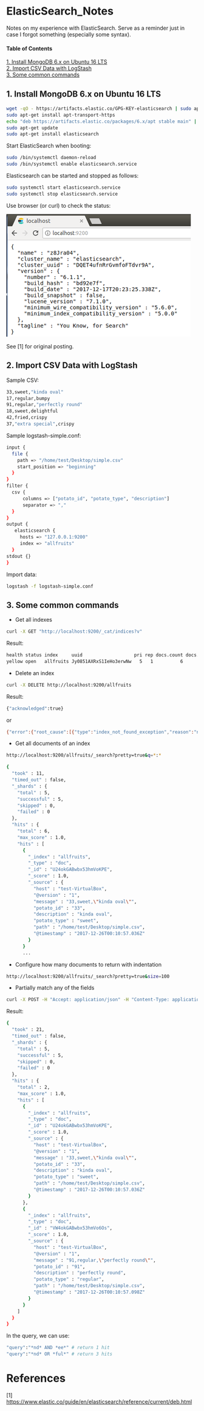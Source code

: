 # ElasticSearch_Notes
Notes on my experience with ElasticSearch. Serve as a reminder just in case I forgot something (especially some syntax).

#### Table of Contents

[1. Install MongoDB 6.x on Ubuntu 16 LTS](#tip1)  
[2. Import CSV Data with LogStash](#tip2)  
[3. Some common commands](#tip3)  

<a name="tip1"></a>
## 1. Install MongoDB 6.x on Ubuntu 16 LTS

```bash
wget -qO - https://artifacts.elastic.co/GPG-KEY-elasticsearch | sudo apt-key add -
sudo apt-get install apt-transport-https
echo "deb https://artifacts.elastic.co/packages/6.x/apt stable main" | sudo tee -a /etc/apt/sources.list.d/elastic-6.x.list
sudo apt-get update
sudo apt-get install elasticsearch
```

Start ElasticSearch when booting:

```bash
sudo /bin/systemctl daemon-reload
sudo /bin/systemctl enable elasticsearch.service
```

Elasticsearch can be started and stopped as follows:

```bash
sudo systemctl start elasticsearch.service
sudo systemctl stop elasticsearch.service
```

Use browser (or curl) to check the status:

![ElasticSearch About](./Images/ElasticSearch_About.png)

See [1] for original posting.

<a name="tip2"></a>
## 2. Import CSV Data with LogStash

Sample CSV:

```bash
33,sweet,"kinda oval"
17,regular,bumpy
91,regular,"perfectly round"
18,sweet,delightful
42,fried,crispy
37,"extra special",crispy
```

Sample logstash-simple.conf:

```bash
input {
  file {
    path => "/home/test/Desktop/simple.csv"
    start_position => "beginning"
  }
}
filter {
  csv {
      columns => ["potato_id", "potato_type", "description"]
      separator => ","
  }
}
output {
   elasticsearch {
     hosts => "127.0.0.1:9200"
     index => "allfruits"
  }
stdout {}
}
```

Import data:

```bash
logstash -f logstash-simple.conf
```

<a name="tip3"></a>
## 3. Some common commands

* Get all indexes

```bash
curl -X GET "http://localhost:9200/_cat/indices?v"
```

Result:

```bash
health status index     uuid                   pri rep docs.count docs.deleted store.size pri.store.size
yellow open   allfruits Jy0851AXRxS1IeHo3erwNw   5   1          6            0     24.1kb         24.1kb
```

* Delete an index

```bash
curl -X DELETE http://localhost:9200/allfruits
```

Result:

```bash
{"acknowledged":true}
```

or

```bash
{"error":{"root_cause":[{"type":"index_not_found_exception","reason":"no such index","resource.type":"index_or_alias","resource.id":"allfruits","index_uuid":"_na_","index":"allfruits"}],"type":"index_not_found_exception","reason":"no such index","resource.type":"index_or_alias","resource.id":"allfruits","index_uuid":"_na_","index":"allfruits"},"status":404}
```

* Get all documents of an index

```bash
http://localhost:9200/allfruits/_search?pretty=true&q=*:*
```

```bash
{
  "took" : 11,
  "timed_out" : false,
  "_shards" : {
    "total" : 5,
    "successful" : 5,
    "skipped" : 0,
    "failed" : 0
  },
  "hits" : {
    "total" : 6,
    "max_score" : 1.0,
    "hits" : [
      {
        "_index" : "allfruits",
        "_type" : "doc",
        "_id" : "U24okGABwbx53hmVoKPE",
        "_score" : 1.0,
        "_source" : {
          "host" : "test-VirtualBox",
          "@version" : "1",
          "message" : "33,sweet,\"kinda oval\"",
          "potato_id" : "33",
          "description" : "kinda oval",
          "potato_type" : "sweet",
          "path" : "/home/test/Desktop/simple.csv",
          "@timestamp" : "2017-12-26T00:10:57.036Z"
        }
      }
      ...
```

* Configure how many documents to return with indentation

```bash
http://localhost:9200/allfruits/_search?pretty=true&size=100
```

* Partially match any of the fields

```bash
curl -X POST -H "Accept: application/json" -H "Content-Type: application/json" -d '{"query":{"query_string":{"fields":["potato_id","description","potato_type"],"query":"*nd*"}}}'  http://localhost:9200/allfruits/_search?pretty
```

Result:

```bash
{
  "took" : 21,
  "timed_out" : false,
  "_shards" : {
    "total" : 5,
    "successful" : 5,
    "skipped" : 0,
    "failed" : 0
  },
  "hits" : {
    "total" : 2,
    "max_score" : 1.0,
    "hits" : [
      {
        "_index" : "allfruits",
        "_type" : "doc",
        "_id" : "U24okGABwbx53hmVoKPE",
        "_score" : 1.0,
        "_source" : {
          "host" : "test-VirtualBox",
          "@version" : "1",
          "message" : "33,sweet,\"kinda oval\"",
          "potato_id" : "33",
          "description" : "kinda oval",
          "potato_type" : "sweet",
          "path" : "/home/test/Desktop/simple.csv",
          "@timestamp" : "2017-12-26T00:10:57.036Z"
        }
      },
      {
        "_index" : "allfruits",
        "_type" : "doc",
        "_id" : "VW4okGABwbx53hmVo6Os",
        "_score" : 1.0,
        "_source" : {
          "host" : "test-VirtualBox",
          "@version" : "1",
          "message" : "91,regular,\"perfectly round\"",
          "potato_id" : "91",
          "description" : "perfectly round",
          "potato_type" : "regular",
          "path" : "/home/test/Desktop/simple.csv",
          "@timestamp" : "2017-12-26T00:10:57.098Z"
        }
      }
    ]
  }
}
```

In the query, we can use:

```bash
"query":"*nd* AND *ee*" # return 1 hit
"query":"*nd* OR *ful*" # return 3 hits
```

# References

[1] https://www.elastic.co/guide/en/elasticsearch/reference/current/deb.html

